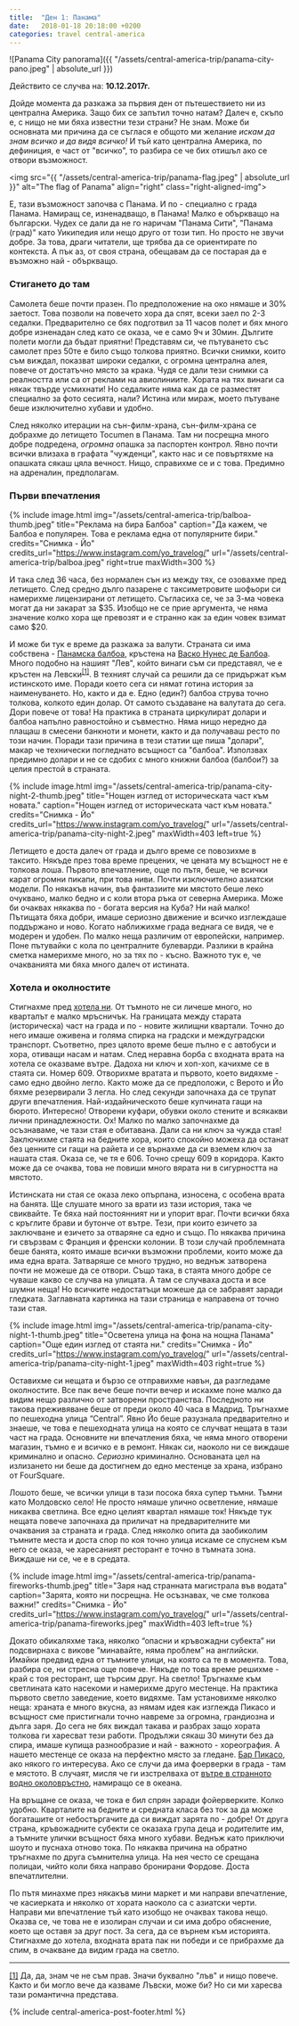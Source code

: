 ```yaml
---
title:  "Ден 1: Панама"
date:   2018-01-18 20:18:00 +0200
categories: travel central-america
---
```


![Panama City panorama]({{ "/assets/central-america-trip/panama-city-pano.jpeg" | absolute_url }})

Действито се случва на: **10.12.2017г.**

Дойде момента да разкажа за първия ден от пътешествието ни из централна Америка. Защо бих се запътил точно натам? Далеч е, скъпо е, с нищо не ми бяха известни тези страни? Не знам. Може би основната ми причина да се съглася е общото ми желание _искам да знам всичко и да видя всичко!_ И тъй като централна Америка, по дефиниция, е част от "всичко", то разбира се че бих отишъл ако се отвори възможност.

<!--more-->

<img src="{{ "/assets/central-america-trip/panama-flag.jpeg" | absolute_url }}" alt="The flag of Panama" align="right" class="right-aligned-img">

Е, тази възможност започва с Панама. И по - специално с града Панама. Намиращ се, изненадващо, в Панама! Малко е объркващо на български. Чудех се дали да не го наричам "Панама Сити", "Панама (град)" като Уикипедия или нещо друго от този тип. Но просто не звучи добре. За това, драги читатели, ще трябва да се ориентирате по контекста. А пък аз, от своя страна, обещавам да се постарая да е възможно най - объркващо.

### Стигането до там

Самолета беше почти празен. По предположение на око нямаше и 30% заетост. Това позволи на повечето хора да спят, всеки заел по 2-3 седалки. Предварително се бях подготвил за 11 часов полет и бях много добре изненадан след като се оказа, че е само 9ч и 30мин. Дългите полети могли да бъдат приятни! Представям си, че пътуването със самолет през 50те е било също толкова приятно. Всички снимки, които съм виждал, показват широки седалки, с огромна централна алея, повече от достатъчно място за крака. Чудя се дали тези снимки са реалността или са от реклами на авиолиниите. Хората на тях винаги са някак твърде усмихнати! Но седалките няма как да се разместят специално за фото сесията, нали? Истина или мираж, моето пътуване беше изключително хубави и удобно.

След няколко итерации на сън-филм-храна, сън-филм-храна се добрахме до летището Tocumen в Панама. Там ни посрещна много добре подредена, _огромна_ опашка за паспортен контрол. Явно почти всички влизаха в графата "чужденци", както нас и се повъртяхме на опашката сякаш цяла вечност. Нищо, справихме се и с това. Предимно на адреналин, предполагам.

### Първи впечатления

{% include image.html
            img="/assets/central-america-trip/balboa-thumb.jpeg"
            title="Реклама на бира Балбоа"
            caption="Да кажем, че Балбоа е популярен. Това е реклама една от популярните бири."
            credits="Снимка - Йо"
            credits_url="https://www.instagram.com/yo_travelog/"
            url="/assets/central-america-trip/balboa.jpeg"
            right=true
            maxWidth=300 %}

И така след 36 часа, без нормален сън из между тях, се озовахме пред летището. След средно дълго пазарене с таксиметровите шофьори си намерихме лицензирани от летището. Съгласиха се, че за 3-ма човека могат да ни закарат за $35. Изобщо не се прие аргумента, че няма значение колко хора ще превозят и е странно как за един човек взимат само $20.

И може би тук е време да разкажа за валути. Страната си има собствена - [Панамска балбоа](https://en.wikipedia.org/wiki/Panamanian_balboa), кръстена на [Васко Нунес де Балбоа](https://bg.wikipedia.org/wiki/%D0%92%D0%B0%D1%81%D0%BA%D0%BE_%D0%9D%D1%83%D0%BD%D0%B5%D1%81_%D0%B4%D0%B5_%D0%91%D0%B0%D0%BB%D0%B1%D0%BE%D0%B0). Много подобно на нашият "Лев", който винаги съм си представял, че е кръстен на Левски<sup id="ref_1_back">[[1]](#ref_1)</sup>. В техният случай са решили да се придържат към истинското име. Поради което сега си нямат готина история за наименуването. Но, както и да е. Едно (един?) балбоа струва точно толкова, колкото един долар. От самото създаване на валутата до сега. Дори повече от това! На практика в страната циркулират долари и балбоа напълно равностойно и съвместно. Няма нищо нередно да плащаш в смесени банкноти и монети, както и да получаваш ресто по този начин. Поради тази причина в тези статии ще пиша "долари", макар че технически погледнато всъщност са "балбоа". Използвах предимно долари и не се сдобих с много книжни балбоа (балбои?) за целия престой в страната.

{% include image.html
            img="/assets/central-america-trip/panama-city-night-2-thumb.jpeg"
            title="Нощен изглед от историческата част към новата."
            caption="Нощен изглед от историческата част към новата."
            credits="Снимка - Йо"
            credits_url="https://www.instagram.com/yo_travelog/"
            url="/assets/central-america-trip/panama-city-night-2.jpeg"
            maxWidth=403
            left=true %}

Летището е доста далеч от града и дълго време се повозихме в таксито. Някъде през това време прецених, че цената му всъщност не е толкова лоша. Първото впечатление, още по пътя, беше, че всички карат огромни пикапи, при това ниви. Почти изключително азиатски модели. По някакъв начин, във фантазиите ми мястото беше леко очуквано, малко бедно и с коли втора ръка от северна Америка. Може би очаквах някаква по - богата версия на Куба? Ни най малко! Пътищата бяха добри, имаше сериозно движение и всичко изглеждаше поддържано и ново. Когато наближихме града веднага се видя, че е модерен и удобен. По малко неща различим от европейски, например. Поне пътувайки с кола по централните булеварди. Разлики в крайна сметка намерихме много, но за тях по - късно. Важното тук е, че очакванията ми бяха много далеч от истината.

### Хотела и околностите

Стигнахме пред [хотела ни](https://www.google.bg/maps/place/Hotel+Republica/@8.9602822,-79.5415476,18z/data=!4m5!3m4!1s0x8faca8b6fe650477:0xe7f778c719069500!8m2!3d8.9602822!4d-79.5407159?hl=en). От тъмното не си личеше много, но кварталът е малко мръсничък. На границата между старата (историческа) част на града и по - новите жилищни квартали. Точно до него имаше оживена и голяма спирка на градски и междуградски транспорт. Съответно, през цялото време беше пълно е с автобуси и хора, отиващи насам и натам. След неравна борба с входната врата на хотела се оказваме вътре. Дадоха ни ключ и хоп-хоп, качихме се в стаята си. Номер 609. Отворихме вратата и първото, което видяхме - само едно двойно легло. Както може да се предположи, с Верото и Йо бяхме резервирали 3 легла. Но след секунди започнаха да се трупат други впечатления. Най-издайническото беше купчината гащи на бюрото. Интересно! Отворени куфари, обувки около стените и всякакви лични принадлежности. Ох! Малко по малко започнахме да осъзнаваме, че тази стая е обитавана. Дали са ни ключ за чужда стая! Заключихме стаята на бедните хора, които спокойно можеха да останат без ценните си гащи на райета и се върнахме да си вземем ключ за нашата стая. Оказа се, че тя е 606. Точно срещу 609 в коридора. Както може да се очаква, това не повиши много вярата ни в сигурността на мястото.

Истинската ни стая се оказа леко опърпана, износена, с особена врата на банята. Ще слушате много за врати из тази история, така че свиквайте. Те бяха най постоянният ни и упорит враг. Почти всички бяха с кръглите брави и бутонче от вътре. Тези, при които езичето за заключване и езичето за отваряне са едно и също. По някаква причина ги свързвам с Франция и френски колонии. В този случай проблемната беше банята, която имаше всички възможни проблеми, които може да има една врата. Затваряше се много трудно, но веднъж затворена почти не можеше да се отвори. Също така, в стаята много добре се чуваше какво се случва на улицата. А там се случваха доста и все шумни неща! Но всичките недостатъци можеше да се забравят заради гледката. Заглавната картинка на тази страница е направена от точно тази стая.

{% include image.html
            img="/assets/central-america-trip/panama-city-night-1-thumb.jpeg"
            title="Осветена улица на фона на нощна Панама"
            caption="Още един изглед от стаята ни."
            credits="Снимка - Йо"
            credits_url="https://www.instagram.com/yo_travelog/"
            url="/assets/central-america-trip/panama-city-night-1.jpeg"
            maxWidth=403
            right=true %}

Оставихме си нещата и бързо се отправихме навън, да разгледаме околностите. Все пак вече беше почти вечер и искахме поне малко да видим нещо различно от затворени пространства. Последното ни такова преживяване беше от преди около 40 часа в Мадрид. Тръгнахме по пешеходна улица “Central”. Явно Йо беше разузнала предварително и знаеше, че това е пешеходната улица на която се случват нещата в тази част на града. Основните ни впечатления бяха, че няма много отворени магазин, тъмно е и всичко е в ремонт. Някак си, наоколо ни се виждаше криминално и опасно. _Сериозно_ криминално. Основаната цел на излизането ни беше да достигнем до едно местенце за храна, избрано от FourSquare.

Лошото беше, че всички улици в тази посока бяха супер тъмни. Тъмни като Молдовско село! Не просто нямаше улично осветление, нямаше никаква светлина. Все едно целият квартал нямаше ток! Някъде тук нещата повече започнаха да приличат на предварителните ми очаквания за страната и града. След няколко опита да заобиколим тъмните места и доста спор по коя точно улица искаме се спуснем към него се оказа, че харесаният ресторант е точно в тъмната зона. Виждаше ни се, че е в средата.

{% include image.html
            img="/assets/central-america-trip/panama-fireworks-thumb.jpeg"
            title="Заря над странната магистрала във водата"
            caption="Зарята, която ни посрещна. Не осъзнавах, че сме толкова важни!"
            credits="Снимка - Йо"
            credits_url="https://www.instagram.com/yo_travelog/"
            url="/assets/central-america-trip/panama-fireworks.jpeg"
            maxWidth=403
            left=true %}

Докато обикаляхме така, няколко “опасни и кръвожадни субекта” ни подсвирнаха с викове “минавайте, няма проблем” на английски. Имайки предвид една от тъмните улици, на която са те в момента. Това, разбира се, ни стресна още повече. Някъде по това време решихме - край с тоя ресторант, ще търсим друг. На светло! Тръгнахме към светлината като насекоми и намерихме друго местенце. На практика първото светло заведение, което видяхме. Там установихме няколко неща: храната е много вкусна, аз нямам идея как изглежда Пикасо и всъщност сме пристигнали точно навреме за огромна, грандиозна и дълга заря. До сега не бях виждал такава и разбрах защо хората толкова ги харесват тези работи. Продължи сякаш 30 минути без да спира, имаше купища разнообразие и най - важното - хореография. А нашето местенце се оказа на перфектно място за гледане. [Бар Пикасо](https://www.openstreetmap.org/?mlat=8.95387&mlon=-79.53554#map=19/8.95387/-79.53554), ако някого го интересува. Ако се случи да има фоерверки в града - там е мястото. В случаят, мисля че ги изстрелваха от [вътре в странното водно околовръстно](https://www.openstreetmap.org/?mlat=8.9551&mlon=-79.5344#map=16/8.9551/-79.5344), намиращо се в океана.

На връщане се оказа, че тока е бил спрян заради фойерверките. Колко удобно. Кварталите на бедните и средната класа без ток за да може богаташите от небостъргачите да си виждат зарята по - добре! От друга страна, кръвожадните субекти се оказаха група деца и родителите им, а тъмните улички всъщност бяха много хубави. Веднъж като приключи шоуто и пуснаха отново тока. По някаква причина на обратно тръгнахме по друга съмнителна улица. На нея често се срещана полицаи, чийто коли бяха направо бронирани Фордове. Доста впечатлителни.

По пътя минахме през някакъв мини маркет и ми направи впечатление, че касиерката и няколко от хората наоколо са с азиатски черти. Направи ми впечатление тъй като изобщо не очаквах такова нещо. Оказва се, че това не е изолиран случаи и си има добро обяснение, което ще оставя за друг пост. За сега, да се върнем към историята. Стигнахме до хотела, входната врата пак ни победи и се прибрахме да спим, в очакване да видим града на светло.

<hr class="clearfix">

<span id="ref_1">[[1]](#ref_1_back)</span> Да, да, знам че не съм прав. Значи буквално "лъв" и нищо повече. Както и би могло вече да казваме Лъвски, може би? Но си ми харесва тази романтична представа.

{% include central-america-post-footer.html %}
